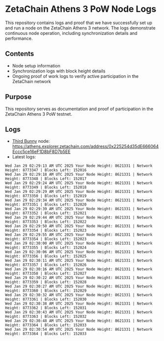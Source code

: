# ZetaChain Athens 3 PoW Node Logs
This repository contains logs and proof that we have successfully set up and run a node on the ZetaChain Athens 3 network. The logs demonstrate continuous node operation, including synchronization details and performance.

## Contents
- Node setup information
- Synchronization logs with block height details
- Ongoing proof of work logs to verify active participation in the ZetaChain network

## Purpose
This repository serves as documentation and proof of participation in the ZetaChain Athens 3 PoW testnet.

## Logs

- [Third Bunny](https://thirdbunny.xyz/) node: https://athens.explorer.zetachain.com/address/0x225254d35dE666064Eccc5ce16eF1D8bF8D7b5EE
- Latest logs:
```
Wed Jan 29 02:29:13 AM UTC 2025 Your Node Height: 8621331 | Network Height: 8773347 | Blocks Left: 152016
Wed Jan 29 02:29:18 AM UTC 2025 Your Node Height: 8621331 | Network Height: 8773348 | Blocks Left: 152017
Wed Jan 29 02:29:24 AM UTC 2025 Your Node Height: 8621331 | Network Height: 8773349 | Blocks Left: 152018
Wed Jan 29 02:29:29 AM UTC 2025 Your Node Height: 8621331 | Network Height: 8773350 | Blocks Left: 152019
Wed Jan 29 02:29:34 AM UTC 2025 Your Node Height: 8621331 | Network Height: 8773351 | Blocks Left: 152020
Wed Jan 29 02:29:39 AM UTC 2025 Your Node Height: 8621331 | Network Height: 8773352 | Blocks Left: 152021
Wed Jan 29 02:29:44 AM UTC 2025 Your Node Height: 8621331 | Network Height: 8773353 | Blocks Left: 152022
Wed Jan 29 02:29:50 AM UTC 2025 Your Node Height: 8621331 | Network Height: 8773354 | Blocks Left: 152023
Wed Jan 29 02:29:55 AM UTC 2025 Your Node Height: 8621331 | Network Height: 8773354 | Blocks Left: 152023
Wed Jan 29 02:30:00 AM UTC 2025 Your Node Height: 8621331 | Network Height: 8773355 | Blocks Left: 152024
Wed Jan 29 02:30:06 AM UTC 2025 Your Node Height: 8621331 | Network Height: 8773356 | Blocks Left: 152025
Wed Jan 29 02:30:11 AM UTC 2025 Your Node Height: 8621331 | Network Height: 8773357 | Blocks Left: 152026
Wed Jan 29 02:30:16 AM UTC 2025 Your Node Height: 8621331 | Network Height: 8773358 | Blocks Left: 152027
Wed Jan 29 02:30:22 AM UTC 2025 Your Node Height: 8621331 | Network Height: 8773359 | Blocks Left: 152028
Wed Jan 29 02:30:27 AM UTC 2025 Your Node Height: 8621331 | Network Height: 8773360 | Blocks Left: 152029
Wed Jan 29 02:30:32 AM UTC 2025 Your Node Height: 8621331 | Network Height: 8773361 | Blocks Left: 152030
Wed Jan 29 02:30:38 AM UTC 2025 Your Node Height: 8621331 | Network Height: 8773362 | Blocks Left: 152031
Wed Jan 29 02:30:43 AM UTC 2025 Your Node Height: 8621331 | Network Height: 8773363 | Blocks Left: 152032
Wed Jan 29 02:30:48 AM UTC 2025 Your Node Height: 8621331 | Network Height: 8773364 | Blocks Left: 152033
Wed Jan 29 02:30:54 AM UTC 2025 Your Node Height: 8621331 | Network Height: 8773364 | Blocks Left: 152033
```
